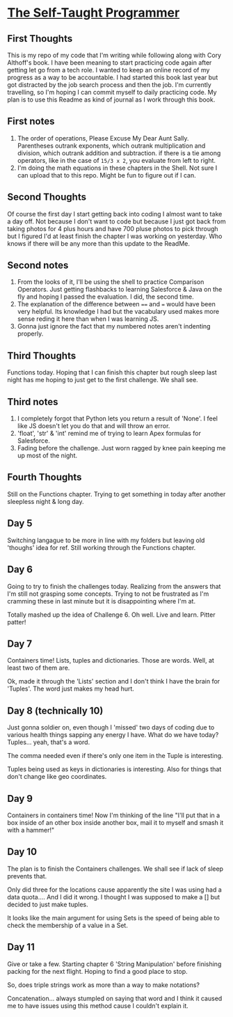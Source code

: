 # [The Self-Taught Programmer](https://www.amazon.com/Self-Taught-Programmer-Definitive-Programming-Professionally-ebook/dp/B01M01YDQA?ref_=ast_author_mpb)

## First Thoughts

This is my repo of my code that I'm writing while following along with Cory Althoff's book. I have been meaning to start practicing code again after getting let go from a tech role. I wanted to keep an online record of my progress as a way to be accountable. I had started this book last year but got distracted by the job search process and then the job. I'm currently travelling, so I'm hoping I can commit myself to daily practicing code. My plan is to use this Readme as kind of journal as I work through this book.

## First notes

1. The order of operations, Please Excuse My Dear Aunt Sally.\
   Parentheses outrank exponents, which outrank multiplication and division, which outrank addition and subtraction. if there is a tie among operators, like in the case of `15/3 x 2`, you evaluate from left to right.
2. I'm doing the math equations in these chapters in the Shell. Not sure I can upload that to this repo. Might be fun to figure out if I can.

## Second Thoughts

Of course the first day I start getting back into coding I almost want to take a day off. Not because I don't want to code but because I just got back from taking photos for 4 plus hours and have 700 pluse photos to pick through but I figured I'd at least finish the chapter I was working on yesterday. Who knows if there will be any more than this update to the ReadMe.

## Second notes

1. From the looks of it, I'll be using the shell to practice Comparison Operators. Just getting flashbacks to learning Salesforce & Java on the fly and hoping I passed the evaluation. I did, the second time.
2. The explanation of the difference between `==` and `=` would have been very helpful. Its knowledge I had but the vacabulary used makes more sense reding it here than when I was learning JS.
3. Gonna just ignore the fact that my numbered notes aren't indenting properly.

## Third Thoughts

Functions today. Hoping that I can finish this chapter but rough sleep last night has me hoping to just get to the first challenge. We shall see.

## Third notes

1. I completely forgot that Python lets you return a result of 'None'. I feel like JS doesn't let you do that and will throw an error.
2. 'float', 'str' & 'int' remind me of trying to learn Apex formulas for Salesforce.
3. Fading before the challenge. Just worn ragged by knee pain keeping me up most of the night.

## Fourth Thoughts

Still on the Functions chapter. Trying to get something in today after another sleepless night & long day.

## Day 5

Switching langague to be more in line with my folders but leaving old 'thoughs' idea for ref. Still working through the Functions chapter.

## Day 6

Going to try to finish the challenges today. Realizing from the answers that I'm still not grasping some concepts. Trying to not be frustrated as I'm cramming these in last minute but it is disappointing where I'm at.

Totally mashed up the idea of Challenge 6. Oh well. Live and learn. Pitter patter!

## Day 7

Containers time! Lists, tuples and dictionaries. Those are words. Well, at least two of them are.

Ok, made it through the 'Lists' section and I don't think I have the brain for 'Tuples'. The word just makes my head hurt.

## Day 8 (technically 10)

Just gonna soldier on, even though I 'missed' two days of coding due to various health things sapping any energy I have. What do we have today? Tuples... yeah, that's a word.

The comma needed even if there's only one item in the Tuple is interesting.

Tuples being used as keys in dictionaries is interesting. Also for things that don't change like geo coordinates.

## Day 9

Containers in containers time! Now I'm thinking of the line "I'll put that in a box inside of an other box inside another box, mail it to myself and smash it with a hammer!"

## Day 10

The plan is to finish the Containers challenges. We shall see if lack of sleep prevents that.

Only did three for the locations cause apparently the site I was using had a data quota.... And I did it wrong. I thought I was supposed to make a [] but decided to just make tuples.

It looks like the main argument for using Sets is the speed of being able to check the membership of a value in a Set.

## Day 11

Give or take a few. Starting chapter 6 'String Manipulation' before finishing packing for the next flight. Hoping to find a good place to stop.

So, does triple strings work as more than a way to make notations?

Concatenation... always stumpled on saying that word and I think it caused me to have issues using this method cause I couldn't explain it.
